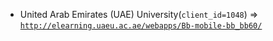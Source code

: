  - United Arab Emirates (UAE) University(`client_id=1048`) => [`http://elearning.uaeu.ac.ae/webapps/Bb-mobile-bb_bb60/`](http://elearning.uaeu.ac.ae/webapps/Bb-mobile-bb_bb60/)
